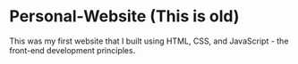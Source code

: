 # Personal-Website (This is old)
This was my first website that I built using HTML, CSS, and JavaScript - the front-end development principles.
